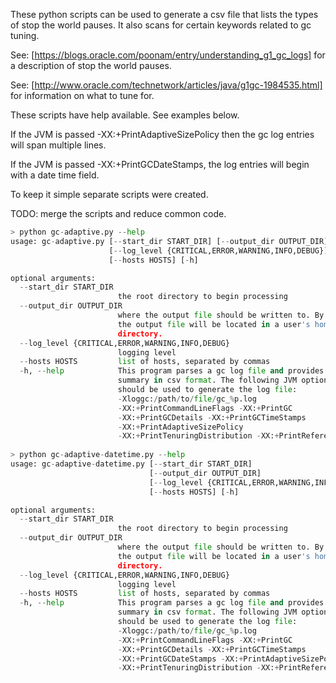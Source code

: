 These python scripts can be used to generate a csv file that lists the types of stop the world pauses. It also scans for certain keywords related to gc tuning.

See: [https://blogs.oracle.com/poonam/entry/understanding_g1_gc_logs] for a description of stop the world pauses.

See: [http://www.oracle.com/technetwork/articles/java/g1gc-1984535.html] for information on what to tune for.

These scripts have help available. See examples below.

If the JVM is passed -XX:+PrintAdaptiveSizePolicy then the gc log entries will span multiple lines.

If the JVM is passed -XX:+PrintGCDateStamps, the log entries will begin with a date time field.

To keep it simple separate scripts were created.

TODO: merge the scripts and reduce common code.

```python
> python gc-adaptive.py --help
usage: gc-adaptive.py [--start_dir START_DIR] [--output_dir OUTPUT_DIR]
                      [--log_level {CRITICAL,ERROR,WARNING,INFO,DEBUG}]
                      [--hosts HOSTS] [-h]

optional arguments:
  --start_dir START_DIR
                        the root directory to begin processing
  --output_dir OUTPUT_DIR
                        where the output file should be written to. By default
                        the output file will be located in a user's home
                        directory.
  --log_level {CRITICAL,ERROR,WARNING,INFO,DEBUG}
                        logging level
  --hosts HOSTS         list of hosts, separated by commas
  -h, --help            This program parses a gc log file and provides a
                        summary in csv format. The following JVM options
                        should be used to generate the log file:
                        -Xloggc:/path/to/file/gc_%p.log
                        -XX:+PrintCommandLineFlags -XX:+PrintGC
                        -XX:+PrintGCDetails -XX:+PrintGCTimeStamps
                        -XX:+PrintAdaptiveSizePolicy
                        -XX:+PrintTenuringDistribution -XX:+PrintReferenceGC
                        
> python gc-adaptive-datetime.py --help
usage: gc-adaptive-datetime.py [--start_dir START_DIR]
                               [--output_dir OUTPUT_DIR]
                               [--log_level {CRITICAL,ERROR,WARNING,INFO,DEBUG}]
                               [--hosts HOSTS] [-h]

optional arguments:
  --start_dir START_DIR
                        the root directory to begin processing
  --output_dir OUTPUT_DIR
                        where the output file should be written to. By default
                        the output file will be located in a user's home
                        directory.
  --log_level {CRITICAL,ERROR,WARNING,INFO,DEBUG}
                        logging level
  --hosts HOSTS         list of hosts, separated by commas
  -h, --help            This program parses a gc log file and provides a
                        summary in csv format. The following JVM options
                        should be used to generate the log file:
                        -Xloggc:/path/to/file/gc_%p.log
                        -XX:+PrintCommandLineFlags -XX:+PrintGC
                        -XX:+PrintGCDetails -XX:+PrintGCTimeStamps
                        -XX:+PrintGCDateStamps -XX:+PrintAdaptiveSizePolicy
                        -XX:+PrintTenuringDistribution -XX:+PrintReferenceGC                        
```
